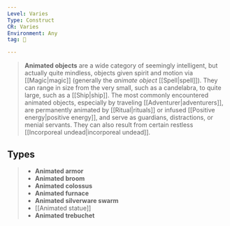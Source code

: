 ```yaml
---
Level: Varies
Type: Construct
CR: Varies
Environment: Any
tag: 👹

---
```


> **Animated objects** are a wide category of seemingly intelligent, but actually quite mindless, objects given spirit and motion via [[Magic|magic]] (generally the *animate object* [[Spell|spell]]). They can range in size from the very small, such as a candelabra, to quite large, such as a [[Ship|ship]].
> The most commonly encountered animated objects, especially by traveling [[Adventurer|adventurers]], are permanently animated by [[Ritual|rituals]] or infused [[Positive energy|positive energy]], and serve as guardians, distractions, or menial servants. They can also result from certain restless [[Incorporeal undead|incorporeal undead]].


## Types

> - **Animated armor**
> - **Animated broom**
> - **Animated colossus**
> - **Animated furnace**
> - **Animated silverware swarm**
> - [[Animated statue]]
> - **Animated trebuchet**






